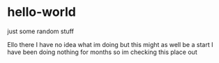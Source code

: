 # hello-world
just some random stuff

Ello there
I have no idea what im doing but this might as well be a start
I have been doing nothing for months so im checking this place out
